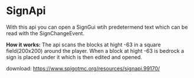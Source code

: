 # SignApi
With this api you can open a SignGui wtih predetermend text which can be read with the SignChangeEvent.

**How it works:**
  The api scans the blocks at hight -63 in a square field(200x200) around the player. When a block at hight -63 is bedrock a sign is placed under it which is then edited and   opened.

download: https://www.spigotmc.org/resources/signapi.99170/
